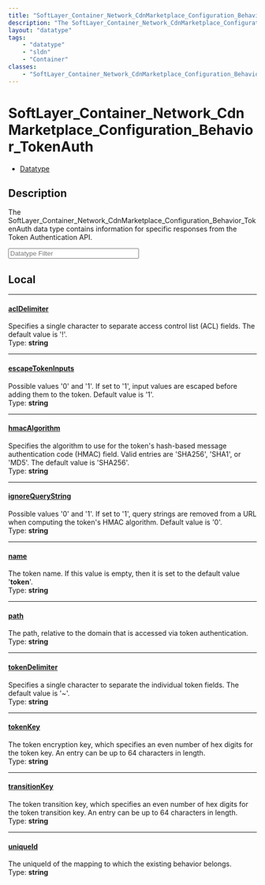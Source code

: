 ```yaml
---
title: "SoftLayer_Container_Network_CdnMarketplace_Configuration_Behavior_TokenAuth"
description: "The SoftLayer_Container_Network_CdnMarketplace_Configuration_Behavior_TokenAuth data type contains information for speci... "
layout: "datatype"
tags:
    - "datatype"
    - "sldn"
    - "Container"
classes:
    - "SoftLayer_Container_Network_CdnMarketplace_Configuration_Behavior_TokenAuth"
---
```


# SoftLayer_Container_Network_CdnMarketplace_Configuration_Behavior_TokenAuth
<div id='service-datatype'>
    <ul id='sldn-reference-tabs'>
        <li id='datatype'> <a href='/reference/datatypes/SoftLayer_Container_Network_CdnMarketplace_Configuration_Behavior_TokenAuth' >Datatype</a></li>
    </ul>
</div>

## Description 
The SoftLayer_Container_Network_CdnMarketplace_Configuration_Behavior_TokenAuth data type contains information for specific responses from the Token Authentication API. 





<!-- Filer BEGIN -->
<div class="view-filters">
        <div class="clearfix">
            <div class="search-input-box">
                <input placeholder="Datatype Filter" onkeyup="titleSearch(inputId='prop-input', divId='properties', elementClass='prop-row')" 
                    type="text" id="prop-input" value="" size="30" maxlength="128" class="form-text">
            </div>
        </div>
</div>
<!-- Filer END -->

<div id="properties" class="content">
<div id="localProperties" class="prop-content" >

## Local
<div class="prop-row">

-----
[aclDelimiter]: #acldelimiter
#### [aclDelimiter]
Specifies a single character to separate access control list (ACL) fields. The default value is '!'.   
<span class="type-label">Type: </span>**string**


</div>
<div class="prop-row">

-----
[escapeTokenInputs]: #escapetokeninputs
#### [escapeTokenInputs]
Possible values '0' and '1'. If set to '1', input values are escaped before adding them to the token. Default value is '1'.   
<span class="type-label">Type: </span>**string**


</div>
<div class="prop-row">

-----
[hmacAlgorithm]: #hmacalgorithm
#### [hmacAlgorithm]
Specifies the algorithm to use for the token's hash-based message authentication code (HMAC) field. Valid entries are 'SHA256', 'SHA1', or 'MD5'. The default value is 'SHA256'.   
<span class="type-label">Type: </span>**string**


</div>
<div class="prop-row">

-----
[ignoreQueryString]: #ignorequerystring
#### [ignoreQueryString]
Possible values '0' and '1'. If set to '1', query strings are removed from a URL when computing the token's HMAC algorithm. Default value is '0'.   
<span class="type-label">Type: </span>**string**


</div>
<div class="prop-row">

-----
[name]: #name
#### [name]
The token name. If this value is empty, then it is set to the default value '__token__'.   
<span class="type-label">Type: </span>**string**


</div>
<div class="prop-row">

-----
[path]: #path
#### [path]
The path, relative to the domain that is accessed via token authentication.   
<span class="type-label">Type: </span>**string**


</div>
<div class="prop-row">

-----
[tokenDelimiter]: #tokendelimiter
#### [tokenDelimiter]
Specifies a single character to separate the individual token fields. The default value is '~'.   
<span class="type-label">Type: </span>**string**


</div>
<div class="prop-row">

-----
[tokenKey]: #tokenkey
#### [tokenKey]
The token encryption key, which specifies an even number of hex digits for the token key. An entry can be up to 64 characters in length.   
<span class="type-label">Type: </span>**string**


</div>
<div class="prop-row">

-----
[transitionKey]: #transitionkey
#### [transitionKey]
The token transition key, which specifies an even number of hex digits for the token transition key. An entry can be up to 64 characters in length.   
<span class="type-label">Type: </span>**string**


</div>
<div class="prop-row">

-----
[uniqueId]: #uniqueid
#### [uniqueId]
The uniqueId of the mapping to which the existing behavior belongs.   
<span class="type-label">Type: </span>**string**


</div>
</div>
<!-- LOCAL PROPERTY END -->

</div>



